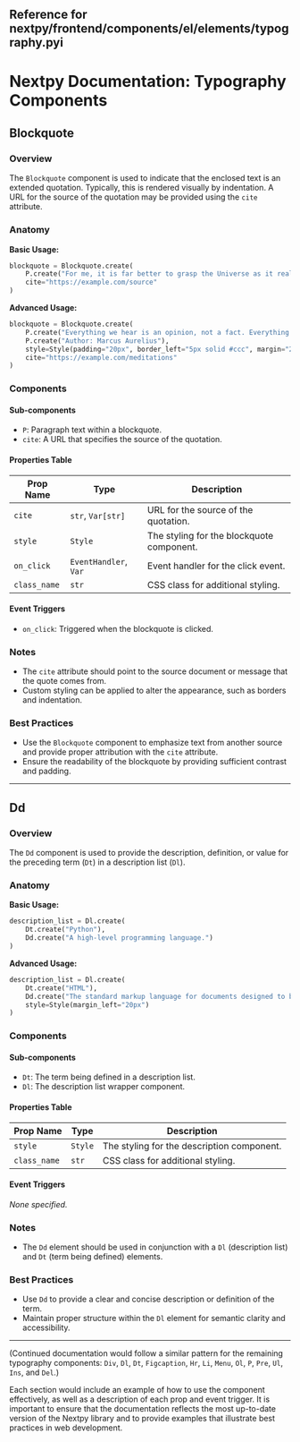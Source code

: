 ##  Reference for nextpy/frontend/components/el/elements/typography.pyi

# Nextpy Documentation: Typography Components

## Blockquote

### Overview

The `Blockquote` component is used to indicate that the enclosed text is an extended quotation. Typically, this is rendered visually by indentation. A URL for the source of the quotation may be provided using the `cite` attribute.

### Anatomy

**Basic Usage:**

```python
blockquote = Blockquote.create(
    P.create("For me, it is far better to grasp the Universe as it really is than to persist in delusion, however satisfying and reassuring."),
    cite="https://example.com/source"
)
```

**Advanced Usage:**

```python
blockquote = Blockquote.create(
    P.create("Everything we hear is an opinion, not a fact. Everything we see is a perspective, not the truth."),
    P.create("Author: Marcus Aurelius"),
    style=Style(padding="20px", border_left="5px solid #ccc", margin="20px"),
    cite="https://example.com/meditations"
)
```

### Components

#### Sub-components

- `P`: Paragraph text within a blockquote.
- `cite`: A URL that specifies the source of the quotation.

#### Properties Table

| Prop Name       | Type                    | Description                               |
|-----------------|-------------------------|-------------------------------------------|
| `cite`          | `str`, `Var[str]`       | URL for the source of the quotation.      |
| `style`         | `Style`                 | The styling for the blockquote component. |
| `on_click`      | `EventHandler`, `Var`   | Event handler for the click event.        |
| `class_name`    | `str`                   | CSS class for additional styling.         |

#### Event Triggers

- `on_click`: Triggered when the blockquote is clicked.

### Notes

- The `cite` attribute should point to the source document or message that the quote comes from.
- Custom styling can be applied to alter the appearance, such as borders and indentation.

### Best Practices

- Use the `Blockquote` component to emphasize text from another source and provide proper attribution with the `cite` attribute.
- Ensure the readability of the blockquote by providing sufficient contrast and padding.

---

## Dd

### Overview

The `Dd` component is used to provide the description, definition, or value for the preceding term (`Dt`) in a description list (`Dl`).

### Anatomy

**Basic Usage:**

```python
description_list = Dl.create(
    Dt.create("Python"),
    Dd.create("A high-level programming language.")
)
```

**Advanced Usage:**

```python
description_list = Dl.create(
    Dt.create("HTML"),
    Dd.create("The standard markup language for documents designed to be displayed in a web browser."),
    style=Style(margin_left="20px")
)
```

### Components

#### Sub-components

- `Dt`: The term being defined in a description list.
- `Dl`: The description list wrapper component.

#### Properties Table

| Prop Name       | Type                    | Description                               |
|-----------------|-------------------------|-------------------------------------------|
| `style`         | `Style`                 | The styling for the description component.|
| `class_name`    | `str`                   | CSS class for additional styling.         |

#### Event Triggers

_None specified._

### Notes

- The `Dd` element should be used in conjunction with a `Dl` (description list) and `Dt` (term being defined) elements.

### Best Practices

- Use `Dd` to provide a clear and concise description or definition of the term.
- Maintain proper structure within the `Dl` element for semantic clarity and accessibility.

---

(Continued documentation would follow a similar pattern for the remaining typography components: `Div`, `Dl`, `Dt`, `Figcaption`, `Hr`, `Li`, `Menu`, `Ol`, `P`, `Pre`, `Ul`, `Ins`, and `Del`.)

Each section would include an example of how to use the component effectively, as well as a description of each prop and event trigger. It is important to ensure that the documentation reflects the most up-to-date version of the Nextpy library and to provide examples that illustrate best practices in web development.